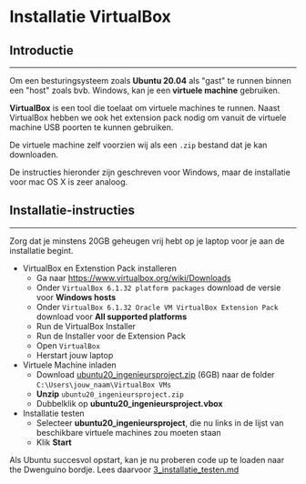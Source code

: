 # Installatie VirtualBox
## Introductie
---

Om een besturingsysteem zoals **Ubuntu 20.04** als "gast" te runnen binnen een "host" zoals bvb. Windows, kan je een **virtuele machine** gebruiken.

**VirtualBox** is een tool die toelaat om virtuele machines te runnen. Naast VirtualBox hebben we ook het extension pack nodig om vanuit de virtuele machine USB poorten te kunnen gebruiken.

De virtuele machine zelf voorzien wij als een `.zip` bestand dat je kan downloaden.


De instructies hieronder zijn geschreven voor Windows, maar de installatie voor mac OS X is zeer analoog.

## Installatie-instructies
---
Zorg dat je minstens 20GB geheugen vrij hebt op je laptop voor je aan de installatie begint.
* VirtualBox en Extenstion Pack installeren
  * Ga naar https://www.virtualbox.org/wiki/Downloads
  * Onder `VirtualBox 6.1.32 platform packages` download de versie voor **Windows hosts**
  * Onder `VirtualBox 6.1.32 Oracle VM VirtualBox Extension Pack`  download voor **All supported platforms**
  * Run de VirtualBox Installer
  * Run de Installer voor de Extension Pack
  * Open `VirtualBox`
  * Herstart jouw laptop
* Virtuele Machine inladen
  * Download [ubuntu20_ingenieursproject.zip](https://ugentbe-my.sharepoint.com/:u:/g/personal/victorlouis_degusseme_ugent_be/EZgzRnYT479BpkqPtQQXUqUBn_N6mFYxoI3L9dlSwrrw3w?e=L2Qogn)  (6GB) naar de folder `C:\Users\jouw_naam\VirtualBox VMs`
  * **Unzip** `ubuntu20_ingenieursproject.zip`
  * Dubbelklik op **ubuntu20_ingenieursproject.vbox**
* Installatie testen
  * Selecteer **ubuntu20_ingenieursproject**, die nu links in de lijst van beschikbare virtuele machines zou moeten staan
  * Klik **Start**

Als Ubuntu succesvol opstart, kan je nu proberen code up te loaden naar the Dwenguino bordje. 
Lees daarvoor [3_installatie_testen.md](https://github.com/Victorlouisdg/microcontrollers/blob/main/installatie/3_installatie_testen.md)
